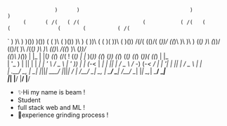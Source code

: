                                                                                                                           
                   )      )                                   )                                                        )  
         (      ( /(   ( /(                    (           ( /(   (              (               (       (          ( /(  
 `  )    )\ )   )\())  )\())   (     (         )\   (      )\())  )\ )    (     ))\   (     (    )(     ))\    (    )\()) 
 /(/(   (()/(  (_))/  ((_)\    )\    )\ )     ((_)  )\    (_))/  (()/(    )\   /((_)  )\    )\  (()\   /((_)   )\  (_))/  
((_)_\   )(_)) | |_   | |(_)  ((_)  _(_/(       !  ((_)   | |_    )(_))  ((_) (_))   ((_)  ((_)  ((_) (_))(   ((_) | |_   
| '_ \) | || | |  _|  | ' \  / _ \ | ' \))     | | (_-<   |  _|  | || | / _ \ / -_)  (_-< / _|  | '_| | || | / _ \ |  _|  
| .__/   \_, |  \__|  |_||_| \___/ |_||_|     _/ | /__/    \__|   \_, | \___/ \___|  /__/ \__|  |_|    \_,_| \___/  \__|  
|_|      |__/                                |__/                 |__/                                                    

- ✨Hi my name is beam !
- Student
- full stack web and ML !
- 🤢experience grinding process !
